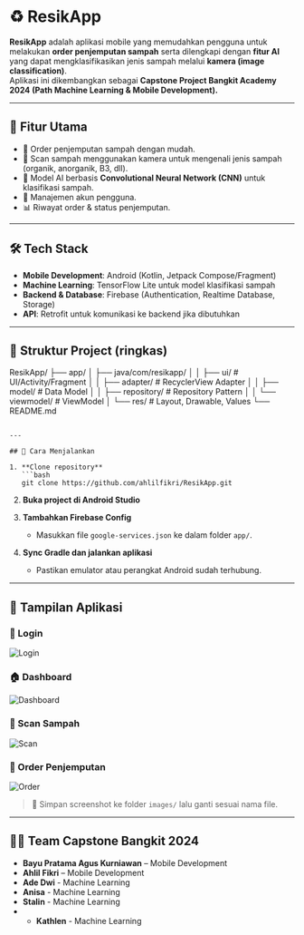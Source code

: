 # ♻️ ResikApp

**ResikApp** adalah aplikasi mobile yang memudahkan pengguna untuk melakukan **order penjemputan sampah** serta dilengkapi dengan **fitur AI** yang dapat mengklasifikasikan jenis sampah melalui **kamera (image classification)**.  
Aplikasi ini dikembangkan sebagai **Capstone Project Bangkit Academy 2024 (Path Machine Learning & Mobile Development).**

---

## 📌 Fitur Utama
- 🚛 Order penjemputan sampah dengan mudah.
- 📸 Scan sampah menggunakan kamera untuk mengenali jenis sampah (organik, anorganik, B3, dll).
- 🤖 Model AI berbasis **Convolutional Neural Network (CNN)** untuk klasifikasi sampah.
- 👤 Manajemen akun pengguna.
- 📊 Riwayat order & status penjemputan.

---

## 🛠️ Tech Stack
- **Mobile Development**: Android (Kotlin, Jetpack Compose/Fragment)  
- **Machine Learning**: TensorFlow Lite untuk model klasifikasi sampah  
- **Backend & Database**: Firebase (Authentication, Realtime Database, Storage)  
- **API**: Retrofit untuk komunikasi ke backend jika dibutuhkan  

---

## 📂 Struktur Project (ringkas)


ResikApp/
├── app/
│   ├── java/com/resikapp/
│   │    ├── ui/           # UI/Activity/Fragment
│   │    ├── adapter/      # RecyclerView Adapter
│   │    ├── model/        # Data Model
│   │    ├── repository/   # Repository Pattern
│   │    └── viewmodel/    # ViewModel
│   └── res/               # Layout, Drawable, Values
└── README.md

````

---

## 🚀 Cara Menjalankan

1. **Clone repository**
   ```bash
   git clone https://github.com/ahlilfikri/ResikApp.git
````

2. **Buka project di Android Studio**

3. **Tambahkan Firebase Config**

   * Masukkan file `google-services.json` ke dalam folder `app/`.

4. **Sync Gradle dan jalankan aplikasi**

   * Pastikan emulator atau perangkat Android sudah terhubung.

---

## 📸 Tampilan Aplikasi

### 🔑 Login

![Login](images/login.png)

### 🏠 Dashboard

![Dashboard](images/dashboard.png)

### 📸 Scan Sampah

![Scan](images/scan.png)

### 🚛 Order Penjemputan

![Order](images/order.png)

> 📌 Simpan screenshot ke folder `images/` lalu ganti sesuai nama file.

---

## 👨‍💻 Team Capstone Bangkit 2024

* **Bayu Pratama Agus Kurniawan** – Mobile Development
* **Ahlil Fikri** – Mobile Development
* **Ade Dwi** - Machine Learning
*  **Anisa** - Machine Learning
* **Stalin** - Machine Learning
* * **Kathlen** - Machine Learning




```
